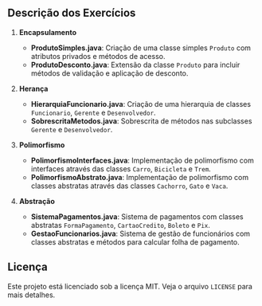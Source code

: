 ## Descrição dos Exercícios

1. **Encapsulamento**
   - **ProdutoSimples.java**: Criação de uma classe simples `Produto` com atributos privados e métodos de acesso.
   - **ProdutoDesconto.java**: Extensão da classe `Produto` para incluir métodos de validação e aplicação de desconto.

2. **Herança**
   - **HierarquiaFuncionario.java**: Criação de uma hierarquia de classes `Funcionario`, `Gerente` e `Desenvolvedor`.
   - **SobrescritaMetodos.java**: Sobrescrita de métodos nas subclasses `Gerente` e `Desenvolvedor`.

3. **Polimorfismo**
   - **PolimorfismoInterfaces.java**: Implementação de polimorfismo com interfaces através das classes `Carro`, `Bicicleta` e `Trem`.
   - **PolimorfismoAbstrato.java**: Implementação de polimorfismo com classes abstratas através das classes `Cachorro`, `Gato` e `Vaca`.

4. **Abstração**
   - **SistemaPagamentos.java**: Sistema de pagamentos com classes abstratas `FormaPagamento`, `CartaoCredito`, `Boleto` e `Pix`.
   - **GestaoFuncionarios.java**: Sistema de gestão de funcionários com classes abstratas e métodos para calcular folha de pagamento.



## Licença

Este projeto está licenciado sob a licença MIT. Veja o arquivo `LICENSE` para mais detalhes.
